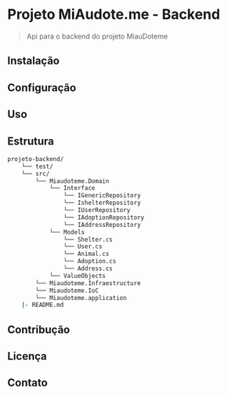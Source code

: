# Projeto MiAudote.me - Backend
> Api para o backend do projeto MiauDoteme

## Instalação

## Configuração

## Uso

## Estrutura
``` sh
projeto-backend/
    └── test/
    └── src/
        └── Miaudoteme.Domain
            └── Interface
                └── IGenericRepository
                └── IshelterRepository
                └── IUserRepository
                └── IAdoptionRepository
                └── IAddressRepository
            └── Models
                └── Shelter.cs
                └── User.cs
                └── Animal.cs
                └── Adoption.cs
                └── Address.cs
            └── ValueObjects
        └── Miaudoteme.Infraestructure
        └── Miaudoteme.IoC
        └── Miaudoteme.application    
    |- README.md
```

## Contribução

## Licença

## Contato